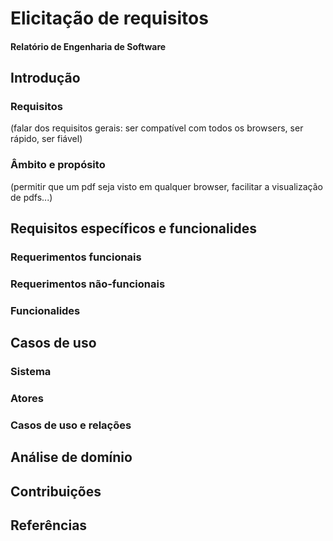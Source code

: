 # Elicitação de requisitos
#### Relatório de Engenharia de Software

## Introdução

### Requisitos

(falar dos requisitos gerais: ser compatível com todos os browsers, ser rápido, ser fiável)

### Âmbito e propósito

(permitir que um pdf seja visto em qualquer browser, facilitar a visualização de pdfs...)

## Requisitos específicos e funcionalides

### Requerimentos funcionais

### Requerimentos não-funcionais

### Funcionalides

## Casos de uso

### Sistema

### Atores

### Casos de uso e relações

## Análise de domínio

## Contribuições

## Referências



